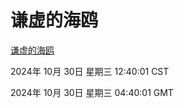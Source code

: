 # 谦虚的海鸥
[谦虚的海鸥](http://219.139.197.74:56308/qxdho/course/base/hotlink/index.php)

2024年 10月 30日 星期三 12:40:01 CST

2024年 10月 30日 星期三 04:40:01 GMT
